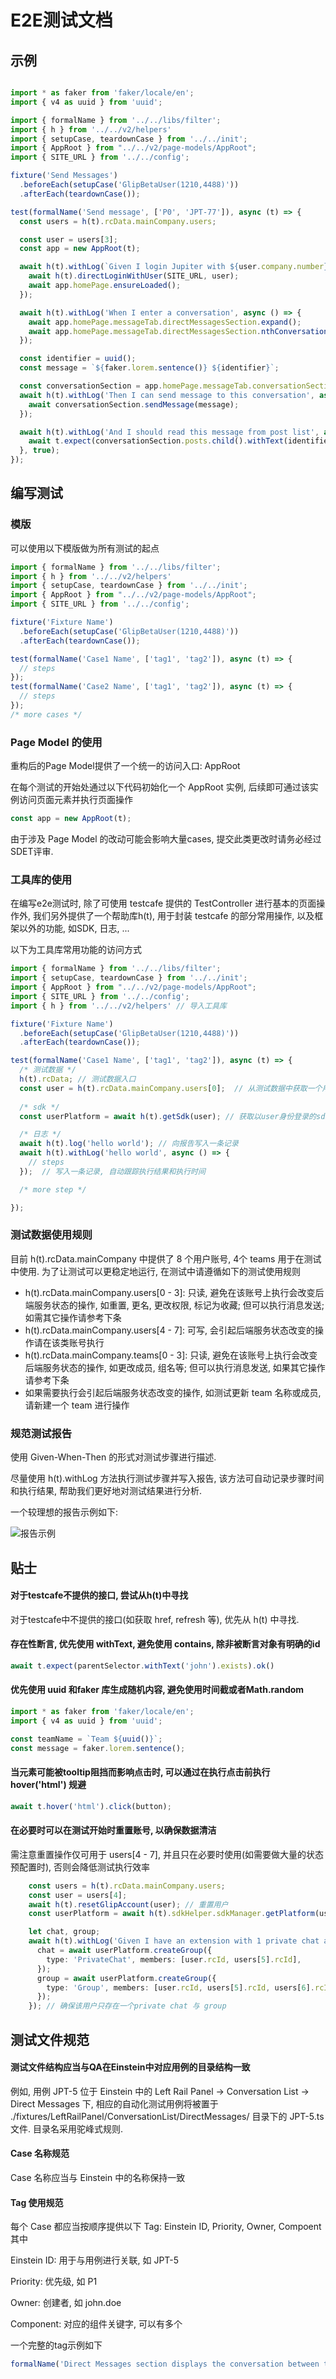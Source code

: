 # E2E测试文档 #

## 示例 ##

``` typescript

import * as faker from 'faker/locale/en';
import { v4 as uuid } from 'uuid';

import { formalName } from '../../libs/filter';
import { h } from '../../v2/helpers'
import { setupCase, teardownCase } from '../../init';
import { AppRoot } from "../../v2/page-models/AppRoot";
import { SITE_URL } from '../../config';

fixture('Send Messages')
  .beforeEach(setupCase('GlipBetaUser(1210,4488)'))
  .afterEach(teardownCase());

test(formalName('Send message', ['P0', 'JPT-77']), async (t) => {
  const users = h(t).rcData.mainCompany.users;

  const user = users[3];
  const app = new AppRoot(t);

  await h(t).withLog(`Given I login Jupiter with ${user.company.number}#${user.extension}`, async () => {
    await h(t).directLoginWithUser(SITE_URL, user);
    await app.homePage.ensureLoaded();
  });

  await h(t).withLog('When I enter a conversation', async () => {
    await app.homePage.messageTab.directMessagesSection.expand();
    await app.homePage.messageTab.directMessagesSection.nthConversationEntry(0).enter();
  });

  const identifier = uuid();
  const message = `${faker.lorem.sentence()} ${identifier}`;

  const conversationSection = app.homePage.messageTab.conversationSection;
  await h(t).withLog('Then I can send message to this conversation', async () => {
    await conversationSection.sendMessage(message);
  });

  await h(t).withLog('And I should read this message from post list', async () => {
    await t.expect(conversationSection.posts.child().withText(identifier).exists).ok();
  }, true);
});
```

## 编写测试 ##

### 模版 ###

可以使用以下模版做为所有测试的起点

```typescript
import { formalName } from '../../libs/filter';
import { h } from '../../v2/helpers'
import { setupCase, teardownCase } from '../../init';
import { AppRoot } from "../../v2/page-models/AppRoot";
import { SITE_URL } from '../../config';

fixture('Fixture Name')
  .beforeEach(setupCase('GlipBetaUser(1210,4488)'))
  .afterEach(teardownCase());

test(formalName('Case1 Name', ['tag1', 'tag2']), async (t) => {
  // steps
});
test(formalName('Case2 Name', ['tag1', 'tag2']), async (t) => {
  // steps
});
/* more cases */
```

###  Page Model 的使用 ###

重构后的Page Model提供了一个统一的访问入口: AppRoot

在每个测试的开始处通过以下代码初始化一个 AppRoot 实例, 后续即可通过该实例访问页面元素并执行页面操作

```typescript
const app = new AppRoot(t);
```

由于涉及 Page Model 的改动可能会影响大量cases, 提交此类更改时请务必经过SDET评审.

### 工具库的使用 ###

在编写e2e测试时, 除了可使用 testcafe 提供的 TestController 进行基本的页面操作外, 我们另外提供了一个帮助库h(t), 用于封装 testcafe 的部分常用操作, 以及框架以外的功能, 如SDK, 日志, ...

以下为工具库常用功能的访问方式

```typescript
import { formalName } from '../../libs/filter';
import { setupCase, teardownCase } from '../../init';
import { AppRoot } from "../../v2/page-models/AppRoot";
import { SITE_URL } from '../../config';
import { h } from '../../v2/helpers' // 导入工具库

fixture('Fixture Name')
  .beforeEach(setupCase('GlipBetaUser(1210,4488)'))
  .afterEach(teardownCase());

test(formalName('Case1 Name', ['tag1', 'tag2']), async (t) => {
  /* 测试数据 */
  h(t).rcData; // 测试数据入口
  const user = h(t).rcData.mainCompany.users[0];  // 从测试数据中获取一个用户账号
  
  /* sdk */
  const userPlatform = await h(t).getSdk(user); // 获取以user身份登录的sdk实例(包括glip和platform)

  /* 日志 */
  await h(t).log('hello world'); // 向报告写入一条记录
  await h(t).withLog('hello world', async () => {  
    // steps
  });  // 写入一条记录, 自动跟踪执行结果和执行时间

  /* more step */

});
```

### 测试数据使用规则 ###

目前 h(t).rcData.mainCompany 中提供了 8 个用户账号, 4个 teams 用于在测试中使用. 为了让测试可以更稳定地运行, 在测试中请遵循如下的测试使用规则

* h(t).rcData.mainCompany.users[0 - 3]: 只读, 避免在该账号上执行会改变后端服务状态的操作, 如重置, 更名, 更改权限, 标记为收藏; 但可以执行消息发送; 如需其它操作请参考下条
* h(t).rcData.mainCompany.users[4 - 7]: 可写, 会引起后端服务状态改变的操作请在该类账号执行
* h(t).rcData.mainCompany.teams[0 - 3]: 只读, 避免在该账号上执行会改变后端服务状态的操作, 如更改成员, 组名等; 但可以执行消息发送, 如果其它操作请参考下条
* 如果需要执行会引起后端服务状态改变的操作, 如测试更新 team 名称或成员, 请新建一个 team 进行操作

### 规范测试报告 ###

使用 Given-When-Then 的形式对测试步骤进行描述.

尽量使用 h(t).withLog 方法执行测试步骤并写入报告, 该方法可自动记录步骤时间和执行结果, 帮助我们更好地对测试结果进行分析.

一个较理想的报告示例如下:

![报告示例](./res/report-sample.png)



## 贴士 ##

#### 对于testcafe不提供的接口, 尝试从h(t)中寻找 ####

对于testcafe中不提供的接口(如获取 href, refresh 等), 优先从 h(t) 中寻找.

#### 存在性断言, 优先使用 withText, 避免使用 contains, 除非被断言对象有明确的id ####

```typescript
await t.expect(parentSelector.withText('john').exists).ok()
```

#### 优先使用 uuid 和faker 库生成随机内容, 避免使用时间截或者Math.random ####

```typescript
import * as faker from 'faker/locale/en';
import { v4 as uuid } from 'uuid';

const teamName = `Team ${uuid()}`;
const message = faker.lorem.sentence();
```

####  当元素可能被tooltip阻挡而影响点击时, 可以通过在执行点击前执行 hover('html') 规避 ####

```typescript
await t.hover('html').click(button);
```

#### 在必要时可以在测试开始时重置账号, 以确保数据清洁 ####

需注意重置操作仅可用于 users[4 - 7], 并且只在必要时使用(如需要做大量的状态预配置时), 否则会降低测试执行效率

```typescript
    const users = h(t).rcData.mainCompany.users;
    const user = users[4];
    await h(t).resetGlipAccount(user); // 重置用户
    const userPlatform = await h(t).sdkHelper.sdkManager.getPlatform(user);

    let chat, group;
    await h(t).withLog('Given I have an extension with 1 private chat and 1 group chat', async () => {
      chat = await userPlatform.createGroup({
        type: 'PrivateChat', members: [user.rcId, users[5].rcId],
      });
      group = await userPlatform.createGroup({
        type: 'Group', members: [user.rcId, users[5].rcId, users[6].rcId],
      });
    }); // 确保该用户只存在一个private chat 与 group
```



## 测试文件规范 ##

#### 测试文件结构应当与QA在Einstein中对应用例的目录结构一致 ####

例如, 用例 JPT-5 位于 Einstein 中的 Left Rail Panel -> Conversation List -> Direct Messages 下, 相应的自动化测试用例将被置于 ./fixtures/LeftRailPanel/ConversationList/DirectMessages/ 目录下的 JPT-5.ts 文件. 目录名采用驼峰式规则.

#### Case 名称规范 ####

Case 名称应当与 Einstein 中的名称保持一致

#### Tag 使用规范 ####

每个 Case 都应当按顺序提供以下 Tag: Einstein ID, Priority, Owner, Compoent 其中

Einstein ID: 用于与用例进行关联, 如 JPT-5

Priority: 优先级, 如 P1

Owner: 创建者, 如 john.doe

Component: 对应的组件关键字, 可以有多个

一个完整的tag示例如下

```typescript
formalName('Direct Messages section displays the conversation between the user and another/multiple Glip user', ['JPT-5', 'P0', 'john.doe', 'DirectMessage'])
```

